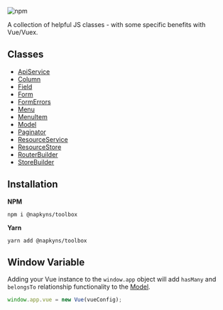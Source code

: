 ![npm](https://img.shields.io/npm/dt/@napkyns/toolbox?style=flat-square)

A collection of helpful JS classes - with some specific benefits with Vue/Vuex.

## Classes

- [ApiService](./src/ApiService)
- [Column](./src/Column)
- [Field](./src/Field)
- [Form](./src/Form)
- [FormErrors](./src/FormErrors)
- [Menu](./src/Menu)
- [MenuItem](./src/MenuItem)
- [Model](./src/Model)
- [Paginator](./src/Paginator)
- [ResourceService](./src/ResourceService)
- [ResourceStore](./src/ResourceStore)
- [RouterBuilder](./src/RouterBuilder)
- [StoreBuilder](./src/StoreBuilder)

## Installation

**NPM**  
```
npm i @napkyns/toolbox
```

**Yarn**  
```
yarn add @napkyns/toolbox
```

## Window Variable

Adding your Vue instance to the `window.app` object will add `hasMany` and `belongsTo` relationship functionality to the [Model](./src/Model/README.md). 

```javascript
window.app.vue = new Vue(vueConfig);
```